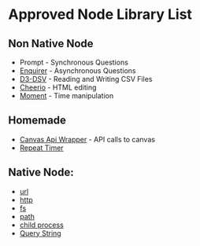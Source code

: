 # Approved Node Library List

## Non Native Node

- Prompt - Synchronous Questions
- [Enquirer](https://github.com/enquirer/enquirer) - Asynchronous Questions
- [D3-DSV](https://github.com/d3/d3-dsv) - Reading and Writing CSV Files
- [Cheerio](https://github.com/cheeriojs/cheerio) - HTML editing
- [Moment](https://github.com/moment/moment) - Time manipulation


## Homemade

- [Canvas Api Wrapper](https://github.com/byuitechops/canvas-api-wrapper) - API calls to canvas
- [Repeat Timer](https://github.com/byuitechops/repeat-timer)

## Native Node:
- [url](https://nodejs.org/api/url.html)
- [http](https://nodejs.org/api/http.html)
- [fs](https://nodejs.org/api/fs.html)
- [path](https://nodejs.org/api/path.html)
- [child process](https://nodejs.org/api/child_process.html)
- [Query String](https://nodejs.org/api/querystring.html)

